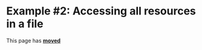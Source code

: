 # Example #2: Accessing all resources in a file #

This page has [**moved**](https://lib-docs.delphidabbler.com/ResFile/1/Examples/Example2)
